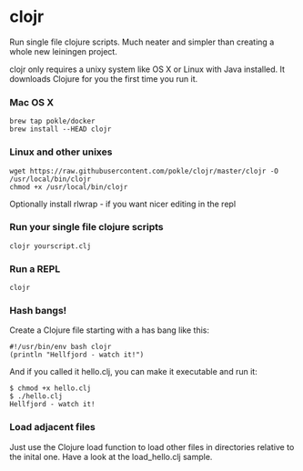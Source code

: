 # clojr

Run single file clojure scripts. Much neater and simpler than creating a whole new leiningen project.

clojr only requires a unixy system like OS X or Linux with Java installed. It downloads Clojure for you the first time you run it.

### Mac OS X

    brew tap pokle/docker
    brew install --HEAD clojr

### Linux and other unixes

    wget https://raw.githubusercontent.com/pokle/clojr/master/clojr -O /usr/local/bin/clojr
    chmod +x /usr/local/bin/clojr

Optionally install rlwrap - if you want nicer editing in the repl

### Run your single file clojure scripts

    clojr yourscript.clj

### Run a REPL

    clojr

### Hash bangs!

Create a Clojure file starting with a has bang like this:

    #!/usr/bin/env bash clojr
    (println "Hellfjord - watch it!")

And if you called it hello.clj, you can make it executable and run it:

    $ chmod +x hello.clj
    $ ./hello.clj
    Hellfjord - watch it!

### Load adjacent files

Just use the Clojure load function to load other files in directories relative to the inital one. Have a look at the load_hello.clj sample.
